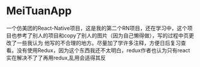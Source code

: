 # MeiTuanApp
一个仿美团的React-Native项目，这是我的第二个RN项目，还在学习中，这个项目也参考了别人的项目和copy了别人的图片（因为自己懒得做），写的过程中页更改了一些我认为
他写的不合理的地方。尽量加了学许多注释，方便日后复习查看。没有使用Redux，因为这个东西我还不太明白，redux作者也认为只有react实在解决不了了再用redux,乱用会适得其反
